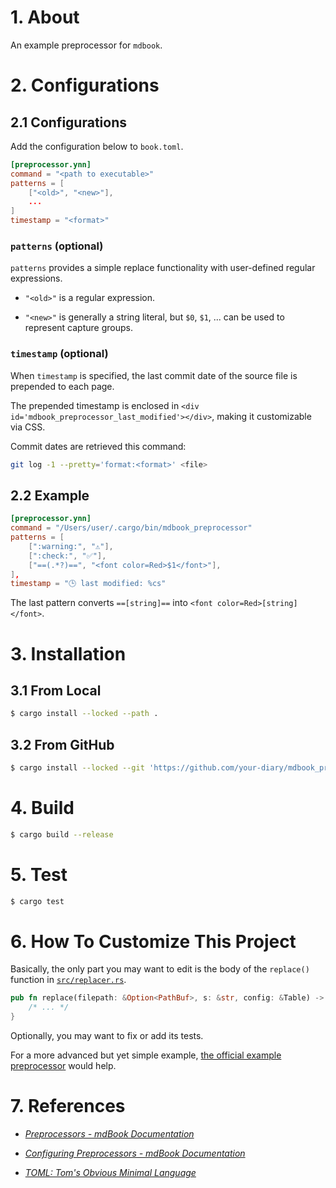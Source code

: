 # 1. About

An example preprocessor for `mdbook`.

# 2. Configurations

## 2.1 Configurations

Add the configuration below to `book.toml`.
```toml
[preprocessor.ynn]
command = "<path to executable>"
patterns = [
    ["<old>", "<new>"],
    ...
]
timestamp = "<format>"
```

### `patterns` (optional)

`patterns` provides a simple replace functionality with user-defined regular expressions.

- `"<old>"` is a regular expression.

- `"<new>"` is generally a string literal, but `$0`, `$1`, ... can be used to represent capture groups.

### `timestamp` (optional)

When `timestamp` is specified, the last commit date of the source file is prepended to each page.

The prepended timestamp is enclosed in `<div id='mdbook_preprocessor_last_modified'></div>`, making it customizable via CSS.

Commit dates are retrieved this command:
```bash
git log -1 --pretty='format:<format>' <file>
```

## 2.2 Example

```toml
[preprocessor.ynn]
command = "/Users/user/.cargo/bin/mdbook_preprocessor"
patterns = [
    [":warning:", "⚠️"],
    [":check:", "✅"],
    ["==(.*?)==", "<font color=Red>$1</font>"],
],
timestamp = "🕒 last modified: %cs"
```

The last pattern converts `==[string]==` into `<font color=Red>[string]</font>`.

# 3. Installation

## 3.1 From Local

```bash
$ cargo install --locked --path .
```

## 3.2 From GitHub

```bash
$ cargo install --locked --git 'https://github.com/your-diary/mdbook_preprocessor'
```

# 4. Build

```bash
$ cargo build --release
```

# 5. Test

```bash
$ cargo test
```

# 6. How To Customize This Project

Basically, the only part you may want to edit is the body of the `replace()` function in [`src/replacer.rs`](./src/replacer.rs).

```rust
pub fn replace(filepath: &Option<PathBuf>, s: &str, config: &Table) -> String {
    /* ... */
}
```

Optionally, you may want to fix or add its tests.

For a more advanced but yet simple example, [the official example preprocessor](https://rust-lang.github.io/mdBook/for_developers/preprocessors.html#hooking-into-mdbook) would help.

# 7. References

- [*Preprocessors - mdBook Documentation*](https://rust-lang.github.io/mdBook/for_developers/preprocessors.html)

- [*Configuring Preprocessors - mdBook Documentation*](https://rust-lang.github.io/mdBook/format/configuration/preprocessors.html?highlight=command#provide-your-own-command)

- [*TOML: Tom's Obvious Minimal Language*](https://toml.io/en/)

<!-- vim: set spell: -->

